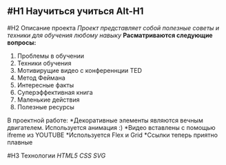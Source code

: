 #H1 Научиться учиться 
Alt-H1
---------------------
#H2 Описание проекта 
_Проект представляет собой полезные советы и техники для обучения любому навыку_ 
**Расматриваются следующие вопросы:** 
1. Проблемы в обучении 
2. Техники обучения 
3. Мотивирущие видео с конференнции TED 
4. Метод Феймана 
5. Интересные факты 
6. Суперэффективная книга 
7. Маленькие действия 
8. Полезные ресурсы

В проектной работе:
*Декоративные элементы являются вечным двигателем. Используется анимация :) 
*Видео вставлены с помощью ifreme из YOUTUBE 
*Используется Flex и Grid 
*Ссылки теперь приятно плавные


#H3 Технологии
_HTML5_
_CSS_
_SVG_